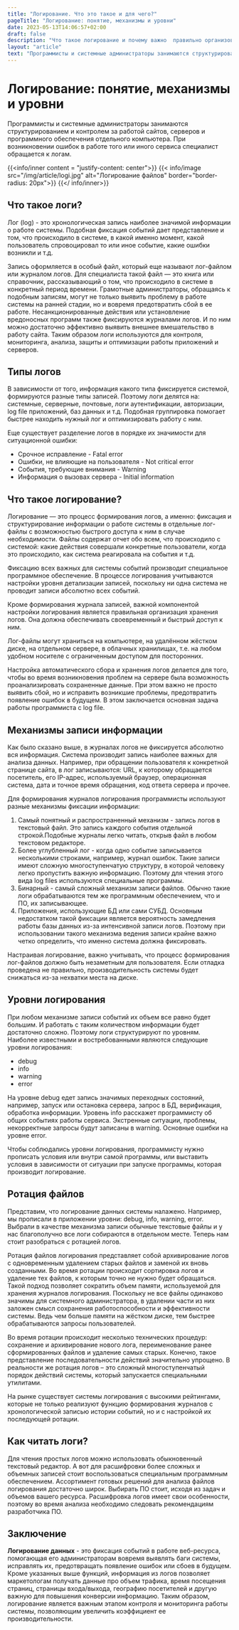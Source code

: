```yaml
---
title: "Логирование. Что это такое и для чего?"
pageTitle: "Логирование: понятие, механизмы и уровни"
date: 2023-05-13T14:06:57+02:00
draft: false
description: "Что такое логирование и почему важно  правильно организовывать хранение логов и своевременно их анализировать. Разбираемся, что означает понятие <лог> простыми словами."
layout: "article"
text: "Программисты и системные администраторы занимаются структурированием и контролем за работой сайтов, серверов и программного обеспечения отдельного компьютера. При возникновении ошибок в работе того или иного сервиса специалист обращается к логам."
---
```


# Логирование: понятие, механизмы и уровни

Программисты и системные администраторы занимаются структурированием и контролем за работой сайтов, серверов и
программного обеспечения отдельного компьютера. При возникновении ошибок в работе того или иного сервиса специалист
обращается к логам.

{{<info/inner content = "justify-content: center">}} 
{{< info/image src="/img/article/logi.jpg" alt="Логирование файлов"
border="border-radius: 20px">}} 
{{</ info/inner>}}

## Что такое логи?

Лог (log) - это хронологическая запись наиболее значимой информации о работе системы. Подобная фиксация событий дает
представление и том, что происходило в системе, в какой именно момент, какой пользователь спровоцировал то или иное
событие, какие ошибки возникли и т.д.

Запись оформляется в особый файл, который еще называют лог-файлом или журналом логов. Для специалиста такой файл — это
книга или справочник, рассказывающий о том, что происходило в системе в конкретный период времени. Грамотные
администраторы, обращаясь к подобным записям, могут не только выявить проблему в работе системы на ранней стадии, но и
вовремя предотвратить сбой в ее работе. Несанкционированные действия или установление вредоносных программ также
фиксируются журналами логов. И по ним можно достаточно эффективно выявить внешнее вмешательство в работу сайта. Таким
образом логи используются для контроля, мониторинга, анализа, защиты и оптимизации работы приложений и серверов.

## Типы логов

В зависимости от того, информация какого типа фиксируется системой, формируются разные типы записей. Поэтому логи
делятся на: системные, серверные, почтовые, логи аутентификации, авторизации, log file приложений, баз данных и т.д.
Подобная группировка помогает быстрее находить нужный лог и оптимизировать работу с ним.

Еще существует разделение логов в порядке их значимости для ситуационной ошибки:

* Срочное исправление - Fatal error
* Ошибки, не влияющие на пользователя - Not critical error
* События, требующие внимания - Warning
* Информация о вызовах сервера - Initial information

## Что такое логирование?

Логирование — это процесс формирования логов, а именно: фиксация и структурирование информации о работе системы в
отдельные лог-файлы с возможностью быстрого доступа к ним в случае необходимости. Файлы содержат отчет обо всем, что
происходило с системой: какие действия совершали конкретные пользователи, когда это происходило, как система реагировала
на события и т.д.

Фиксацию всех важных для системы событий производит специальное программное обеспечение. В процессе логирования
учитываются настройки уровня детализации записей, поскольку ни одна система не проводит записи абсолютно всех событий.

Кроме формирования журнала записей, важной компонентой настройки логирования является правильная организация хранения
логов. Она должна обеспечивать своевременный и быстрый доступ к ним.

Лог-файлы могут храниться на компьютере, на удалённом жёстком диске, на отдельном сервере, в облачных хранилищах, т.е.
на любом удобном носителе с ограниченным доступом для посторонних.

Настройка автоматического сбора и хранения логов делается для того, чтобы во время возникновения проблем на сервере была
возможность проанализировать сохраненные данные. При этом важно не просто выявить сбой, но и исправить возникшие
проблемы, предотвратить появление ошибок в будущем. В этом заключается основная задача работы программиста с log file.

## Механизмы записи информации

Как было сказано выше, в журналах логов не фиксируется абсолютно вся информация. Система производит запись наиболее
важных для анализа данных. Например, при обращении пользователя к конкретной странице сайта, в лог записываются: URL, к
которому обращается посетитель, его IP-адрес, используемый браузер, операционная система, дата и точное время обращения,
код ответа сервера и прочее.

Для формирования журналов логирования программисты используют разные механизмы фиксации информации:

1. Самый понятный и распространенный механизм - запись логов в текстовый файл. Это запись каждого события отдельной
   строкой.Подобные журналы легко читать, открыв файл в любом текстовом редакторе.
2. Более углубленный лог - когда одно событие записывается несколькими строками, например, журнал ошибок. Такие записи
   имеют сложную многоступенчатую структуру, в которой человеку легко пропустить важную информацию. Поэтому для чтения
   этого вида log files используются специальные программы.
3. Бинарный - самый сложный механизм записи файлов. Обычно такие логи обрабатываются тем же программным обеспечением,
   что и ПО, их записывающее.
4. Приложения, использующие БД или сами СУБД. Основным недостатком такой фиксации является вероятность замедления работы
   базы данных из-за интенсивной записи логов. Поэтому при использовании такого механизма ведения записи крайне важно
   четко определить, что именно система должна фиксировать.

Настраивая логирование, важно учитывать, что процесс формирования лог-файлов должно быть незаметным для пользователя.
Если отладка проведена не правильно, производительность системы будет снижаться из-за нехватки места на диске.

## Уровни логирования

При любом механизме записи событий их объем все равно будет большим. И работать с таким количеством информации будет
достаточно сложно. Поэтому логи структурируют по уровням. Наиболее известными и востребованными являются следующие
уровни логирования:

* debug
* info
* warning
* error

На уровне debug едет запись значимых переходных состояний, например, запуск или остановка сервера, запрос в БД,
верификация, обработка информации. Уровень info расскажет программисту об общих событиях работы сервиса. Экстренные
ситуации, проблемы, некорректные запросы будут записаны в warning. Основные ошибки на уровне error.

Чтобы соблюдались уровни логирования, программисту нужно прописать условия или внутри самой программы, или выставить
условия в зависимости от ситуации при запуске программы, которая производит логирование.

## Ротация файлов

Представим, что логирование данных системы налажено. Например, мы прописали в приложении уровни: debug, info, warning,
error. Выбрали в качестве механизма записи обычные текстовые файлы и у нас благополучно все логи собираются в отдельном
месте. Теперь нам стоит разобраться с ротацией логов.

Ротация файлов логирования представляет собой архивирование логов с одновременным удалением старых файлов и заменой их
вновь созданными. Во время ротации происходит сортировка логов и удаление тех файлов, к которым точно не нужно будет
обращаться. Такой подход позволяет сократить объем памяти, используемой для хранения журналов логирования. Поскольку не
все файлы одинаково значимы для системного администратора, в удалении части из них заложен смысл сохранения
работоспособности и эффективности системы. Ведь чем больше памяти на жёстком диске, тем быстрее обрабатываются запросы
пользователей.

Во время ротации происходит несколько технических процедур: сохранение и архивирование нового лога, переименование ранее
сформированных файлов и удаление самых старых. Конечно, такое представление последовательности действий значительно
упрощено. В реальности же ротация логов – это сложный многоступенчатый порядок действий системы, который запускается
специальными утилитами.

На рынке существует системы логирования с высокими рейтингами, которые не только реализуют функцию формирования журналов
с хронологической записью истории событий, но и с настройкой их последующей ротации.

## Как читать логи?

Для чтения простых логов можно использовать обыкновенный текстовый редактор. А вот для расшифровки более сложных и
объемных записей стоит воспользоваться специальным программным обеспечением. Ассортимент готовых решений для анализа
файлов логирования достаточно широк. Выбирать ПО стоит, исходя из задач и объемов вашего ресурса. Расшифровка логов
имеет свои особенности, поэтому во время анализа необходимо следовать рекомендациям разработчика ПО.

## Заключение

**Логирование данных** - это фиксация событий в работе веб-ресурса, помогающая его администраторам вовремя выявлять баги
системы, исправлять их, предотвращать появление ошибок или сбоев в будущем. Кроме указанных выше функций, информация из
логов позволяет маркетологам получать данные про объем трафика, время посещения страниц, страницы входа/выхода,
географию посетителей и другую важную для повышения конверсии информацию. Таким образом, логирование является важным
этапом контроля и мониторинга работы системы, позволяющим увеличить коэффициент ее производительности.
